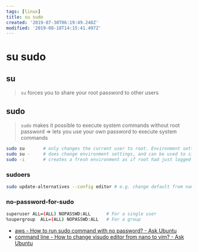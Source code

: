 ```yaml
---
tags: [linux]
title: su sudo
created: '2019-07-30T06:19:49.248Z'
modified: '2019-08-18T14:15:41.497Z'
---
```


# su sudo

## su

> `su` forces you to share your root password to other users

## sudo
> `sudo` makes it possible to execute system commands without root password => lets you use your own password to execute system commands
```sh
sudo su       # only changes the current user to root. Environment settings (like PATH) remain the same
sudo su -     # does change environment settings, and can be used to simulate a login using - or -l
sudo -i       # creates a fresh environment as if root had just logged in
```


### sudoers
```sh
sudo update-alternatives --config editor # e.g. change default from nano to vim
```


### no-password-for-sudo
```sh
superuser ALL=(ALL) NOPASSWD:ALL      # For a single user
%supergroup  ALL=(ALL) NOPASSWD:ALL   # For a group
```

- [aws - How to run sudo command with no password? - Ask Ubuntu](http://askubuntu.com/questions/192050/how-to-run-sudo-command-with-no-password/443071#443071)
- [command line - How to change visudo editor from nano to vim? - Ask Ubuntu](http://askubuntu.com/questions/539243/how-to-change-visudo-editor-from-nano-to-vim)
